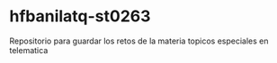 # hfbanilatq-st0263
Repositorio para guardar los retos de la materia topicos especiales en telematica
